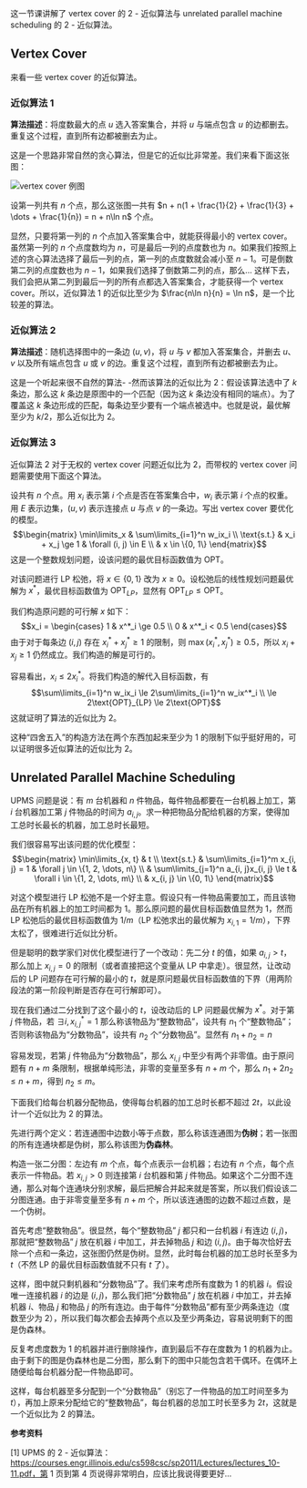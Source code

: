 这一节课讲解了 vertex cover 的 2 - 近似算法与 unrelated parallel machine scheduling 的 2 - 近似算法。

 

## Vertex Cover

来看一些 vertex cover 的近似算法。

### 近似算法 1

**算法描述**：将度数最大的点 $u$ 选入答案集合，并将 $u$ 与端点包含 $u$ 的边都删去。重复这个过程，直到所有边都被删去为止。

这是一个思路非常自然的贪心算法，但是它的近似比非常差。我们来看下面这张图：

![vertex cover 例图](https://images.cnblogs.com/cnblogs_com/tsreaper/1112059/o_aop8.vertex-cover-example.png)

设第一列共有 $n$ 个点，那么这张图一共有 $n + n(1 + \frac{1}{2} + \frac{1}{3} + \dots + \frac{1}{n}) = n + n\ln n$ 个点。

显然，只要将第一列的 $n$ 个点加入答案集合中，就能获得最小的 vertex cover。虽然第一列的 $n$ 个点度数均为 $n$，可是最后一列的点度数也为 $n$。如果我们按照上述的贪心算法选择了最后一列的点，第一列的点度数就会减小至 $n-1$。可是倒数第二列的点度数也为 $n-1$，如果我们选择了倒数第二列的点，那么... 这样下去，我们会把从第二列到最后一列的所有点都选入答案集合，才能获得一个 vertex cover。所以，近似算法 1 的近似比至少为 $\frac{n\ln n}{n} = \ln n$，是一个比较差的算法。

### 近似算法 2

**算法描述**：随机选择图中的一条边 $(u, v)$，将 $u$ 与 $v$ 都加入答案集合，并删去 $u$、$v$ 以及所有端点包含 $u$ 或 $v$ 的边。重复这个过程，直到所有边都被删去为止。

这是一个听起来很不自然的算法- -然而该算法的近似比为 2：假设该算法选中了 $k$ 条边，那么这 $k$ 条边是原图中的一个匹配（因为这 $k$ 条边没有相同的端点）。为了覆盖这 $k$ 条边形成的匹配，每条边至少要有一个端点被选中。也就是说，最优解至少为 $k/2$，那么近似比为 2。

### 近似算法 3

近似算法 2 对于无权的 vertex cover 问题近似比为 2，而带权的 vertex cover 问题需要使用下面这个算法。

设共有 $n$ 个点。用 $x_i$ 表示第 $i$ 个点是否在答案集合中，$w_i$ 表示第 $i$ 个点的权重。用 $E$ 表示边集，$(u, v)$ 表示连接点 $u$ 与点 $v$ 的一条边。写出 vertex cover 要优化的模型。$$\begin{matrix} \min\limits_x & \sum\limits_{i=1}^n w_ix_i \\ \text{s.t.} & x_i + x_j \ge 1 & \forall (i, j) \in E \\ & x \in \{0, 1\} \end{matrix}$$ 这是一个整数规划问题，设该问题的最优目标函数值为 $\text{OPT}$。

对该问题进行 LP 松弛，将 $x \in \{0, 1\}$ 改为 $x \ge 0$。设松弛后的线性规划问题最优解为 $x^*$，最优目标函数值为 $\text{OPT}_{LP}$，显然有 $\text{OPT}_{LP} \le \text{OPT}$。

我们构造原问题的可行解 $x$ 如下：$$x_i = \begin{cases} 1 & x^*_i \ge 0.5 \\ 0 & x^*_i < 0.5 \end{cases}$$ 由于对于每条边 $(i, j)$ 存在 $x^*_i + x^*_j \ge 1$ 的限制，则 $\max(x^*_i, x^*_j) \ge 0.5$，所以 $x_i + x_j \ge 1$ 仍然成立。我们构造的解是可行的。

容易看出，$x_i \le 2x^*_i$。将我们构造的解代入目标函数，有 $$\sum\limits_{i=1}^n w_ix_i \le 2\sum\limits_{i=1}^n w_ix^*_i \\ \le 2\text{OPT}_{LP} \le 2\text{OPT}$$ 这就证明了算法的近似比为 2。

这种“四舍五入”的构造方法在两个东西加起来至少为 1 的限制下似乎挺好用的，可以证明很多近似算法的近似比为 2。

 

## Unrelated Parallel Machine Scheduling

UPMS 问题是说：有 $m$ 台机器和 $n$ 件物品，每件物品都要在一台机器上加工，第 $i$ 台机器加工第 $j$ 件物品的时间为 $a_{i, j}$。求一种把物品分配给机器的方案，使得加工总时长最长的机器，加工总时长最短。

我们很容易写出该问题的优化模型：$$\begin{matrix} \min\limits_{x, t} & t \\ \text{s.t.} & \sum\limits_{i=1}^m x_{i, j} = 1 & \forall j \in \{1, 2, \dots, n\} \\ & \sum\limits_{j=1}^n a_{i, j}x_{i, j} \le t & \forall i \in \{1, 2, \dots, m\} \\ & x_{i, j} \in \{0, 1\} \end{matrix}$$

对这个模型进行 LP 松弛不是一个好主意。假设只有一件物品需要加工，而且该物品在所有机器上的加工时间都为 1。那么原问题的最优目标函数值显然为 1，然而 LP 松弛后的最优目标函数值为 $1/m$（LP 松弛求出的最优解为 $x_{i, 1} = 1/m$），下界太松了，很难进行近似比分析。

 

但是聪明的数学家们对优化模型进行了一个改动：先二分 $t$ 的值，如果 $a_{i, j} > t$，那么加上 $x_{i, j} = 0$ 的限制（或者直接把这个变量从 LP 中拿走）。很显然，让改动后的 LP 问题存在可行解的最小的 $t$，就是原问题最优目标函数值的下界（用两阶段法的第一阶段判断是否存在可行解即可）。

现在我们通过二分找到了这个最小的 $t$，设改动后的 LP 问题最优解为 $x^*$。对于第 $j$ 件物品，若 $\exists i, x^*_{i, j} = 1$ 那么称该物品为“整数物品”，设共有 $n_1$ 个“整数物品”；否则称该物品为“分数物品”，设共有 $n_2$ 个“分数物品”。显然有 $n_1 + n_2 = n$

容易发现，若第 $j$ 件物品为“分数物品”，那么 $x_{i, j}$ 中至少有两个非零值。由于原问题有 $n+m$ 条限制，根据单纯形法，非零的变量至多有 $n+m$ 个，那么 $n_1 + 2n_2 \le n + m$，得到 $n_2 \le m$。

下面我们给每台机器分配物品，使得每台机器的加工总时长都不超过 $2t$，以此设计一个近似比为 2 的算法。

先进行两个定义：若连通图中边数小等于点数，那么称该连通图为**伪树**；若一张图的所有连通块都是伪树，那么称该图为**伪森林**。

构造一张二分图：左边有 $m$ 个点，每个点表示一台机器；右边有 $n$ 个点，每个点表示一件物品。若 $x_{i, j} > 0$ 则连接第 $i$ 台机器和第 $j$ 件物品。如果这个二分图不连通，那么对每个连通块分别求解，最后把解合并起来就是答案，所以我们假设该二分图连通。由于非零变量至多有 $n+m$ 个，所以该连通图的边数不超过点数，是一个伪树。

首先考虑“整数物品”。很显然，每个“整数物品” $j$ 都只和一台机器 $i$ 有连边 $(i, j)$，那就把“整数物品” $j$ 放在机器 $i$ 中加工，并去掉物品 $j$ 和边 $(i, j)$。由于每次恰好去除一个点和一条边，这张图仍然是伪树。显然，此时每台机器的加工总时长至多为 $t$（不然 LP 的最优目标函数值就不只有 $t$ 了）。

这样，图中就只剩机器和“分数物品”了。我们来考虑所有度数为 1 的机器 $i$。假设唯一连接机器 $i$ 的边是 $(i, j)$，那么我们把“分数物品” $j$ 放在机器 $i$ 中加工，并去掉机器 $i$、物品 $j$ 和物品 $j$ 的所有连边。由于每件“分数物品”都有至少两条连边（度数至少为 2），所以我们每次都会去掉两个点以及至少两条边，容易说明剩下的图是伪森林。

反复考虑度数为 1 的机器并进行删除操作，直到最后不存在度数为 1 的机器为止。由于剩下的图是伪森林也是二分图，那么剩下的图中只能包含若干偶环。在偶环上随便给每台机器分配一件物品即可。

这样，每台机器至多分配到一个“分数物品”（别忘了一件物品的加工时间至多为 $t$），再加上原来分配给它的“整数物品”，每台机器的总加工时长至多为 $2t$，这就是一个近似比为 2 的算法。

 

 

**参考资料**

[1] UPMS 的 2 - 近似算法：https://courses.engr.illinois.edu/cs598csc/sp2011/Lectures/lectures_10-11.pdf，第 1 页到第 4 页说得非常明白，应该比我说得要更好...